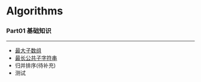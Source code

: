 # Algorithms

### Part01 基础知识
---
- [最大子数组](./part01/maximum_subarray.cpp)
- [最长公共子字符串](./part01/longest_common_substring.cpp)
- 归并排序(待补充)
- 测试

